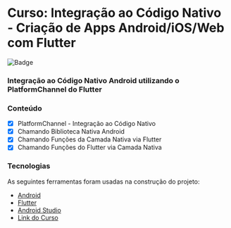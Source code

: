 # Curso: Integração ao Código Nativo - Criação de Apps Android/iOS/Web com Flutter

![Badge](https://img.shields.io/badge/Marcos%20Dias%20Vendramini-Flutter-blue)

### Integração ao Código Nativo Android utilizando o PlatformChannel do Flutter 

### Conteúdo

- [x] PlatformChannel - Integração ao Código Nativo
- [x] Chamando Biblioteca Nativa Android
- [x] Chamando Funções da Camada Nativa via Flutter
- [x] Chamando Funções do Flutter via Camada Nativa

### Tecnologias

As seguintes ferramentas foram usadas na construção do projeto:

- [Android](https://developer.android.com/)
- [Flutter](https://flutter.dev/)
- [Android Studio](https://developer.android.com/studio)
- [Link do Curso](https://www.udemy.com/course/curso-completo-flutter-app-android-ios/)

